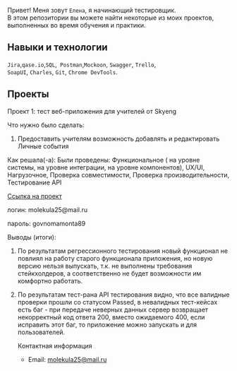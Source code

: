 Привет! Меня зовут ``Елена``, я начинающий тестировщик. <br>
В этом репозитории вы можете найти некоторые из моих проектов, выполненных во время обучения и практики.
<br>
## Навыки и технологии
``Jira``,``qase.io``,``SQL``,`` Postman``,``Mockoon``, ``Swagger``, ``Trello``, <br>
``SoapUI``, ``Charles``, ``Git``, ``Chrome DevTools``.
## Проекты
<p> Проект 1: тест веб-приложения для учителей от Skyeng</p>
<p>Что нужно было сделать:<p>
<ol>
  <li>Предоставить учителям возможность добавлять и редактировать Личные события</li>
</ol>
<p>Как решала(-а): Были проведены:
 Функциональное ( на уровне системы, на уровне интеграции, на уровне компонентов),
UX/UI,
Нагрузочное,
Проверка совместимости,
Проверка производительности,
Тестирование API
<p>
 <a href="[https://testqa35.atlassian.net/wiki/spaces/MP/pages/33272/EX1+1](https://qa-bug-report-molekula.atlassian.net/wiki/spaces/~63cbaff90c615857128e3d7a/pages/1703937/1+2)https://qa-bug-report-molekula.atlassian.net/wiki/spaces/~63cbaff90c615857128e3d7a/pages/1703937/1+2">Ссылка на проект</a>
 <p> логин: molekula25@mail.ru </p>
 <p> пароль: govnomamonta89 </p>
<p>Выводы (итоги):
  
  1. По результатам регрессионного тестирования новый функционал не повлиял на работу старого функционала приложения, но новую версию нельзя выпускать, т.к. не выполнены требования стейкхолдеров, а соответственно не будет возможности им комфортно работать.
  
2. По результатам тест-рана API тестирования видно, что все валидные проверки прошли со статусом Passed, в невалидных тест-кейсах есть баг - при передаче неверных данных сервер возвращает некорректный код ответа 200, вместо ожидаемого 400, если исправить этот баг, то приложение можно запускать и для пользователей.<p>
<ol>
 Контактная информация
  
- Email: molekula25@mail.ru
